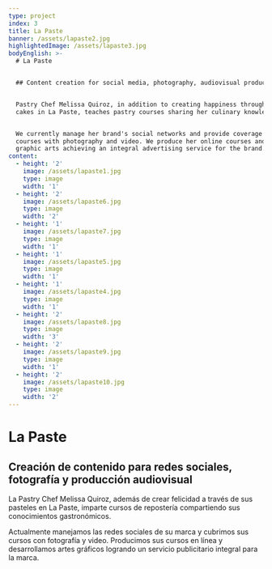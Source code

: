 ```yaml
---
type: project
index: 3
title: La Paste
banner: /assets/lapaste2.jpg
highlightedImage: /assets/lapaste3.jpg
bodyEnglish: >-
  # La Paste


  ## Content creation for social media, photography, audiovisual production


  Pastry Chef Melissa Quiroz, in addition to creating happiness through her
  cakes in La Paste, teaches pastry courses sharing her culinary knowledge.


  We currently manage her brand's social networks and provide coverage for her
  courses with photography and video. We produce her online courses and develop
  graphic arts achieving an integral advertising service for the brand.
content:
  - height: '2'
    image: /assets/lapaste1.jpg
    type: image
    width: '1'
  - height: '2'
    image: /assets/lapaste6.jpg
    type: image
    width: '2'
  - height: '1'
    image: /assets/lapaste7.jpg
    type: image
    width: '1'
  - height: '1'
    image: /assets/lapaste5.jpg
    type: image
    width: '1'
  - height: '1'
    image: /assets/lapaste4.jpg
    type: image
    width: '1'
  - height: '2'
    image: /assets/lapaste8.jpg
    type: image
    width: '3'
  - height: '2'
    image: /assets/lapaste9.jpg
    type: image
    width: '1'
  - height: '2'
    image: /assets/lapaste10.jpg
    type: image
    width: '2'
---
```

# La Paste

## Creación de contenido para redes sociales, fotografía y producción audiovisual

La Pastry Chef Melissa Quiroz, además de crear felicidad a través de sus pasteles en La Paste, imparte cursos de repostería compartiendo sus conocimientos gastronómicos. 

Actualmente manejamos las redes sociales de su marca y cubrimos sus cursos con fotografía y video. Producimos sus cursos en línea y desarrollamos artes gráficos logrando un servicio publicitario integral para la marca.
